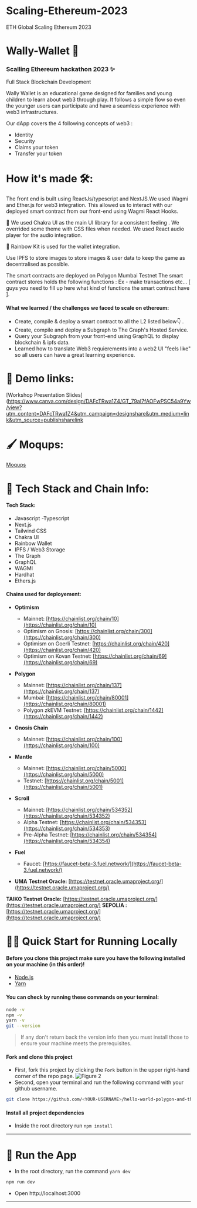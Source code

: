# Scaling-Ethereum-2023
ETH Global Scaling Ethereum 2023
# Wally-Wallet 	🤖
### Scalling Ethereum hackathon 2023 ✨ 
Full Stack Blockchain Development 

<p>Wally Wallet is an educational game designed for families and young children to learn about web3 through play. It follows a simple flow so even the younger users can participate and have a seamless experience with web3 infrastructures. 

Our dApp covers the 4 following concepts of web3 : </p>
* Identity
* Security
* Claims your token
* Transfer your token

# How it's made 🛠:
The front end is built using ReactJs/typescript and NextJS.We used Wagmi and Ether.js for web3 integration. This allowed us to interact with our deployed smart contract from our front-end using Wagmi React Hooks.

🎨 We used Chakra UI as the main UI library for a consistent feeling . We overrided some theme with CSS files when needed. We used React audio player for the audio integration.

🌈 Rainbow Kit is used for the wallet integration. 

Use IPFS to store images to store images & user data to keep the game as decentralised as possible.

The smart contracts are deployed on Polygon Mumbai Testnet
The smart contract stores holds the following functions : Ex - make transactions etc... [ guys you need to fill up here what kind of functions the smart contract have ].

#### What we learned / the challenges we faced to scale on ethereum: 
* Create, compile & deploy a smart contract to all the L2 listed below👇 .
* Create, compile and deploy a Subgraph to The Graph's Hosted Service.
* Query your Subgraph from your front-end using GraphQL to display blockchain & ipfs data.
* Learned how to translate Web3 requierements into a web2 UI "feels like" so all users can have a great learning experience.

# 🎥 Demo links:
[Workshop Presentation Slides](https://www.canva.com/design/DAFcTRwa1Z4/GT_79aI7fAOFwPSC54a9Yw/view?utm_content=DAFcTRwa1Z4&utm_campaign=designshare&utm_medium=link&utm_source=publishsharelink

# 🖌️ Moqups:
[Moqups](https://app.moqups.com/DBexMwP7RyGKsr3MNuykCP69LeJ6glg4/view/page/a7bf540c3)

# 🤖 Tech Stack and Chain Info:

#### Tech Stack: 
 - Javascript
 -Typescript
 - Next.js
 - Tailwind CSS 
 - Chakra UI
 - Rainbow Wallet
 - IPFS / Web3 Storage
 - The Graph
 - GraphQL
 - WAGMI
 - Hardhat
 - Ethers.js


 
#### Chains used for deployement: 
 
- **Optimism**
    - Mainnet: [https://chainlist.org/chain/10](https://chainlist.org/chain/10)
    - Optimism on Gnosis: [https://chainlist.org/chain/300](https://chainlist.org/chain/300)
    - Optimism on Goerli Testnet: [https://chainlist.org/chain/420](https://chainlist.org/chain/420)
    - Optimism on Kovan Testnet: [https://chainlist.org/chain/69](https://chainlist.org/chain/69)

- **Polygon**
    - Mainnet: [https://chainlist.org/chain/137](https://chainlist.org/chain/137)
    - Mumbai: [https://chainlist.org/chain/80001](https://chainlist.org/chain/80001)
    - Polygon zkEVM Testnet: [https://chainlist.org/chain/1442](https://chainlist.org/chain/1442)

- **Gnosis Chain**
    - Mainnet: [https://chainlist.org/chain/100](https://chainlist.org/chain/100)

- **Mantle**
    - Mainnet: [https://chainlist.org/chain/5000](https://chainlist.org/chain/5000)
    - Testnet: [https://chainlist.org/chain/5001](https://chainlist.org/chain/5001)
    
- **Scroll**
    - Mainnet: [https://chainlist.org/chain/534352](https://chainlist.org/chain/534352)
    - Alpha Testnet: [https://chainlist.org/chain/534353](https://chainlist.org/chain/534353)
    - Pre-Alpha Testnet: [https://chainlist.org/chain/534354](https://chainlist.org/chain/534354)
 
 - **Fuel**
    - Faucet: [https://faucet-beta-3.fuel.network/](https://faucet-beta-3.fuel.network/)
    
 - **UMA**
        **Testnet Oracle:** [https://testnet.oracle.umaproject.org/](https://testnet.oracle.umaproject.org/)
 
 **TAIKO**
        **Testnet Oracle:** [https://testnet.oracle.umaproject.org/](https://testnet.oracle.umaproject.org/)
        **SEPOLIA  :** [https://testnet.oracle.umaproject.org/](https://testnet.oracle.umaproject.org/)
 
# 🏄‍♂️ Quick Start for Running Locally

#### Before you clone this project make sure you have the following installed on your machine (in this order)!
* [Node.js](https://nodejs.org/en/) 
* [Yarn](https://classic.yarnpkg.com/en/docs/install/)


#### You can check by running these commands on your terminal:

```bash
node -v
npm -v
yarn -v
git --version
```
> If any don't return back the version info then you must install those to ensure your machine meets the prerequisites.

#### Fork and clone this project
* First, fork this project by clicking the `Fork` button in the upper right-hand corner of the repo page.
![Figure 2](./images/fork.png)
* Second, open your terminal and run the following command with your github username.
  
```bash
git clone https://github.com/<YOUR-USERNAME>/hello-world-polygon-and-thegraph
```
#### Install all project dependencies

* Inside the root directory run `npm install`
---

# 📱 Run the App

* In the root directory, run the command `yarn dev`

```bash
npm run dev
```
* Open http://localhost:3000

---



